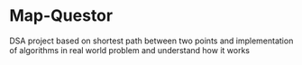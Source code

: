 # Map-Questor
DSA project based on shortest path between two points and implementation of algorithms in real world problem and understand how it works
